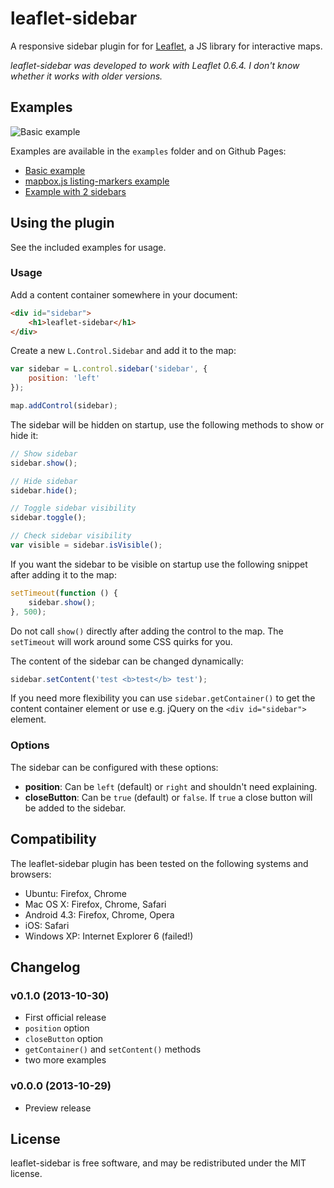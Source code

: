 # leaflet-sidebar

A responsive sidebar plugin for for [Leaflet](http://leafletjs.com/), a JS library for interactive maps.

*leaflet-sidebar was developed to work with Leaflet 0.6.4. I don't know whether it works with older versions.*


## Examples

![Basic example](http://turbo87.github.io/leaflet-sidebar/leaflet-sidebar.gif)

Examples are available in the `examples` folder and on Github Pages:

* [Basic example](http://turbo87.github.io/leaflet-sidebar/examples/)
* [mapbox.js listing-markers example](http://turbo87.github.io/leaflet-sidebar/examples/listing-markers.html)
* [Example with 2 sidebars](http://turbo87.github.io/leaflet-sidebar/examples/two-sidebars.html)


## Using the plugin

See the included examples for usage.


### Usage

Add a content container somewhere in your document:

~~~~html
<div id="sidebar">
    <h1>leaflet-sidebar</h1>
</div>
~~~~

Create a new `L.Control.Sidebar` and add it to the map:

~~~~javascript
var sidebar = L.control.sidebar('sidebar', {
    position: 'left'
});

map.addControl(sidebar);
~~~~

The sidebar will be hidden on startup, use the following methods to show or hide it:

~~~~javascript
// Show sidebar
sidebar.show();

// Hide sidebar
sidebar.hide();

// Toggle sidebar visibility
sidebar.toggle();

// Check sidebar visibility
var visible = sidebar.isVisible();
~~~~

If you want the sidebar to be visible on startup use the following snippet after adding it to the map:

~~~~javascript
setTimeout(function () {
    sidebar.show();
}, 500);
~~~~

Do not call `show()` directly after adding the control to the map. The `setTimeout` will work around some CSS quirks for you.

The content of the sidebar can be changed dynamically:

~~~~javascript
sidebar.setContent('test <b>test</b> test');
~~~~

If you need more flexibility you can use `sidebar.getContainer()` to get the content container element or use e.g. jQuery on the `<div id="sidebar">` element.


### Options

The sidebar can be configured with these options:

- **position**: Can be `left` (default) or `right` and shouldn't need explaining.
- **closeButton**: Can be `true` (default) or `false`. If `true` a close button will be added to the sidebar.


## Compatibility

The leaflet-sidebar plugin has been tested on the following systems and browsers:

- Ubuntu: Firefox, Chrome
- Mac OS X: Firefox, Chrome, Safari
- Android 4.3: Firefox, Chrome, Opera
- iOS: Safari
- Windows XP: Internet Explorer 6 (failed!)


## Changelog

### v0.1.0 (2013-10-30)

- First official release
- `position` option
- `closeButton` option
- `getContainer()` and `setContent()` methods
- two more examples


### v0.0.0 (2013-10-29)

- Preview release


## License

leaflet-sidebar is free software, and may be redistributed under the MIT license.

